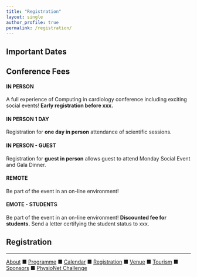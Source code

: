 ```yaml
---
title: "Registration"
layout: single
author_profile: true
permalink: /registration/
---
```

## Important Dates


## Conference Fees

#### IN PERSON
A full experience of Computing in cardiology conference including exciting social events! **Early registration before xxx.**

#### IN PERSON 1 DAY
Registration for **one day in person** attendance of scientific sessions.

#### IN PERSON - GUEST
Registration for **guest in person** allows guest to attend Monday Social Event and Gala Dinner.

#### REMOTE
Be part of the event in an on-line environment!

#### EMOTE - STUDENTS
Be part of the event in an on-line environment! **Discounted fee for students.** Send a letter certifying the student status to xxx.


## Registration



---

[About](../about/) &#9632; [Programme](../programme/) &#9632; [Calendar](../calendar/) &#9632; [Registration](../registration/) &#9632; [Venue](../venue/) &#9632; [Tourism](../tourism/) &#9632; [Sponsors](../sponsors/) &#9632; [PhysioNet Challenge](../challenge/)
